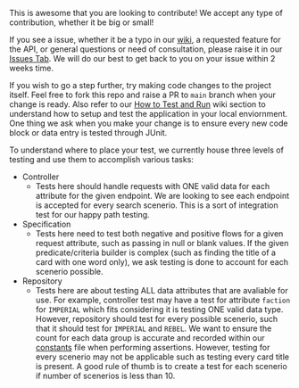 This is awesome that you are looking to contribute! We accept any type of contribution, whether it be big or small!

If you see a issue, whether it be a typo in our [wiki](https://github.com/LlamasOnTheRun/Star-Wars-Rebellion-Component-Info-API/wiki), a requested feature for the API, or general questions or need of consultation, please raise it in our [Issues Tab](https://github.com/LlamasOnTheRun/Star-Wars-Rebellion-Component-Info-API/issues). We will do our best to get back to you on your issue within 2 weeks time.

If you wish to go a step further, try making code changes to the project itself. Feel free to fork this repo and raise a PR to `main` branch when your change is ready. Also refer to our [How to Test and Run](https://github.com/LlamasOnTheRun/Star-Wars-Rebellion-Component-Info-API/wiki/How-to-Run-and-Test) wiki section to understand how to setup and test the application in your local enviornment. One thing we ask when you make your change is to ensure every new code block or data entry is tested through JUnit. 

To understand where to place your test, we currently house three levels of testing and use them to accomplish various tasks:

- Controller
  - Tests here should handle requests with ONE valid data for each attribute for the given endpoint. We are looking to see each endpoint is accepted for every search scenerio. This is a sort of integration test for our happy path testing.
- Specification
  - Tests here need to test both negative and positive flows for a given request attribute, such as passing in null or blank values. If the given predicate/criteria builder is complex (such as finding the title of a card with one word only), we ask testing is done to account for each scenerio possible.
- Repository 
  - Tests here are about testing ALL data attributes that are avaliable for use. For example, controller test may have a test for attribute `faction` for `IMPERIAL` which fits considering it is testing ONE valid data type. However, repository should test for every possible scenerio, such that it should test for `IMPERIAL` and `REBEL`. We want to ensure the count for each data group is accurate and recorded within our [constants](https://github.com/LlamasOnTheRun/Star-Wars-Rebellion-Component-Info-API/blob/LlamasOnTheRun-patch-1/Component-Info-API/src/main/java/com/starwars/rebellion/ComponentInfoAPI/utils/APIConstants.java) file when performing assertions. However, testing for every scenerio may not be applicable such as testing every card title is present. A good rule of thumb is to create a test for each scenerio if number of scenerios is less than 10.
